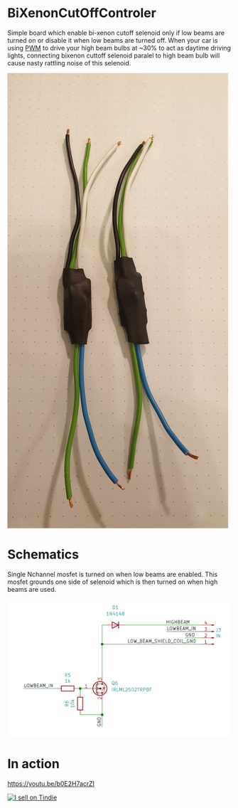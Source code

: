 # BiXenonCutOffControler

Simple board which enable bi-xenon cutoff selenoid only if low beams are turned on or disable it when low beams are turned off. When your car is using [PWM](https://en.wikipedia.org/wiki/Pulse-width_modulation) to drive your high beam bulbs at ~30% to act as daytime driving lights, connecting bixenon cuttoff selenoid paralel to high beam bulb will cause nasty rattling noise of this selenoid. 

<img src="https://raw.githubusercontent.com/tomaskovacik/BiXenonCutOffControler/main/20210810_064935.jpg" />

# Schematics

Single Nchannel mosfet is turned on when low beams are enabled. This mosfet grounds one side of selenoid which is then turned on when high beams are used.

<img src="https://raw.githubusercontent.com/tomaskovacik/BiXenonCutOffControler/main/schematics.png" />

# In action

https://youtu.be/b0E2H7acrZI

<a href="https://www.tindie.com/stores/tomaskovacik/?ref=offsite_badges&utm_source=sellers_tomaskovacik&utm_medium=badges&utm_campaign=badge_large"><img src="https://d2ss6ovg47m0r5.cloudfront.net/badges/tindie-larges.png" alt="I sell on Tindie" width="200" height="104"></a>
